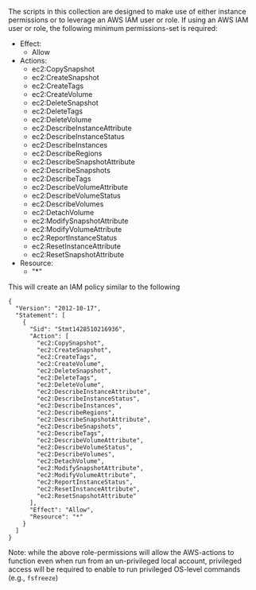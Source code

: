 The scripts in this collection are designed to make use of either instance permissions or to leverage an AWS IAM user or role. If using an AWS IAM user or role, the following minimum permissions-set is required:

- Effect:
  - Allow
- Actions:
  - ec2:CopySnapshot
  - ec2:CreateSnapshot
  - ec2:CreateTags
  - ec2:CreateVolume
  - ec2:DeleteSnapshot
  - ec2:DeleteTags
  - ec2:DeleteVolume
  - ec2:DescribeInstanceAttribute
  - ec2:DescribeInstanceStatus
  - ec2:DescribeInstances
  - ec2:DescribeRegions
  - ec2:DescribeSnapshotAttribute
  - ec2:DescribeSnapshots
  - ec2:DescribeTags
  - ec2:DescribeVolumeAttribute
  - ec2:DescribeVolumeStatus
  - ec2:DescribeVolumes
  - ec2:DetachVolume
  - ec2:ModifySnapshotAttribute
  - ec2:ModifyVolumeAttribute
  - ec2:ReportInstanceStatus
  - ec2:ResetInstanceAttribute
  - ec2:ResetSnapshotAttribute
- Resource:
  - "*"

This will create an IAM policy similar to the following
~~~
{
  "Version": "2012-10-17",
  "Statement": [
    {
      "Sid": "Stmt1428510216936",
      "Action": [
        "ec2:CopySnapshot",
        "ec2:CreateSnapshot",
        "ec2:CreateTags",
        "ec2:CreateVolume",
        "ec2:DeleteSnapshot",
        "ec2:DeleteTags",
        "ec2:DeleteVolume",
        "ec2:DescribeInstanceAttribute",
        "ec2:DescribeInstanceStatus",
        "ec2:DescribeInstances",
        "ec2:DescribeRegions",
        "ec2:DescribeSnapshotAttribute",
        "ec2:DescribeSnapshots",
        "ec2:DescribeTags",
        "ec2:DescribeVolumeAttribute",
        "ec2:DescribeVolumeStatus",
        "ec2:DescribeVolumes",
        "ec2:DetachVolume",
        "ec2:ModifySnapshotAttribute",
        "ec2:ModifyVolumeAttribute",
        "ec2:ReportInstanceStatus",
        "ec2:ResetInstanceAttribute",
        "ec2:ResetSnapshotAttribute"
      ],
      "Effect": "Allow",
      "Resource": "*"
    }
  ]
}
~~~

Note: while the above role-permissions will allow the AWS-actions to function even when run from an un-privileged local account, privileged access will be required to enable to run privileged OS-level commands (e.g., `fsfreeze`)
